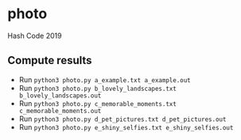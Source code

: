 # photo

Hash Code 2019

## Compute results

* Run `python3 photo.py a_example.txt a_example.out`
* Run `python3 photo.py b_lovely_landscapes.txt b_lovely_landscapes.out`
* Run `python3 photo.py c_memorable_moments.txt c_memorable_moments.out`
* Run `python3 photo.py d_pet_pictures.txt d_pet_pictures.out`
* Run `python3 photo.py e_shiny_selfies.txt e_shiny_selfies.out`
